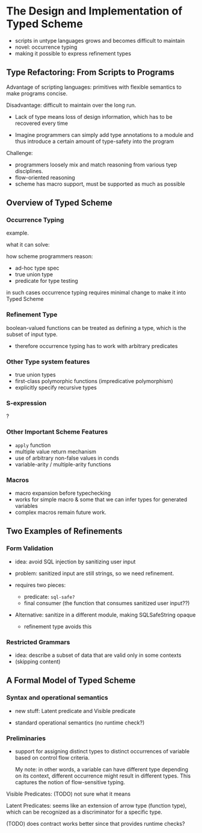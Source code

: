 # The Design and Implementation of Typed Scheme

- scripts in untype languages grows and becomes difficult to maintain
- novel: occurrence typing
- making it possible to express refinement types

## Type Refactoring: From Scripts to Programs

Advantage of scripting languages: primitives with flexible semantics to make programs concise.

Disadvantage: difficult to maintain over the long run.

- Lack of type means loss of design information, which has to be recovered every time

- Imagine programmers can simply add type annotations to a module and thus introduce a certain amount of type-safety into the program

Challenge:

- programmers loosely mix and match reasoning from various tyep disciplines.
- flow-oriented reasoning
- scheme has macro support, must be supported as much as possible

## Overview of Typed Scheme

### Occurrence Typing

example.

what it can solve:

how scheme programmers reason:

- ad-hoc type spec
- true union type
- predicate for type testing

in such cases occurrence typing requires minimal change to make it into Typed Scheme

### Refinement Type

boolean-valued functions can be treated as defining a type, which is the subset of input type.

- therefore occurrence typing has to work with arbitrary predicates

### Other Type system features

- true union types
- first-class polymorphic functions (impredicative polymorphism)
- explicitly specify recursive types

### S-expression

?

### Other Important Scheme Features

- `apply` function
- multiple value return mechanism
- use of arbitrary non-false values in conds
- variable-arity / multiple-arity functions

### Macros

- macro expansion before typechecking
- works for simple macro & some that we can infer types for generated variables
- complex macros remain future work.

## Two Examples of Refinements

### Form Validation

- idea: avoid SQL injection by sanitizing user input

- problem: sanitized input are still strings, so we need refinement.

- requires two pieces:

    - predicate: `sql-safe?`
    - final consumer (the function that consumes sanitized user input??)

- Alternative: sanitize in a different module, making SQLSafeString opaque

    - refinement type avoids this

### Restricted Grammars

- idea: describe a subset of data that are valid only in some contexts
- (skipping content)

## A Formal Model of Typed Scheme

### Syntax and operational semantics

- new stuff: Latent predicate and Visible predicate

- standard operational semantics (no runtime check?)

### Preliminaries

- support for assigning distinct types to distinct occurrences of variable
  based on control flow criteria.

  My note: in other words, a variable can have different type depending on its
  context, different occurrence might result in different types.
  This captures the notion of flow-sensitive typing.

Visible Predicates: (TODO) not sure what it means

Latent Predicates: seems like an extension of arrow type (function type),
which can be recognized as a discriminator for a specific type.

(TODO) does contract works better since that provides runtime checks?
